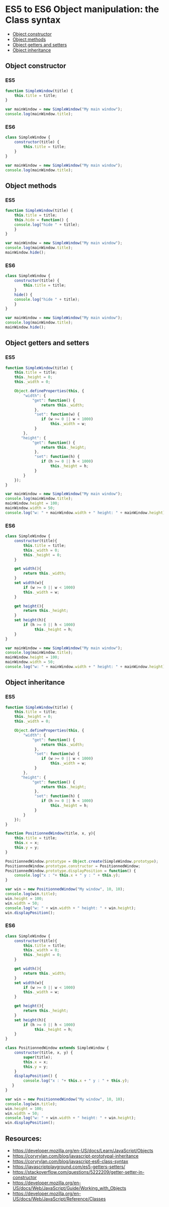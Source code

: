 # ES5 to ES6 Object manipulation: the Class syntax

* [Object constructor](#object-constructor)
* [Object methods](#object-methods)
* [Object getters and setters](#object-getters-and-setters)
* [Object inheritance](#object-inheritance)

## Object constructor

### ES5

```javascript
function SimpleWindow(title) {
    this.title = title;
}

var mainWindow = new SimpleWindow("My main window");
console.log(mainWindow.title);
```

### ES6

```javascript
class SimpleWindow {
    constructor(title) {
        this.title = title;
    }
}

var mainWindow = new SimpleWindow("My main window");
console.log(mainWindow.title);
```

## Object methods

### ES5

```javascript
function SimpleWindow(title) {
    this.title = title;
    this.hide = function() {
	console.log("hide " + title);
    }
}

var mainWindow = new SimpleWindow("My main window");
console.log(mainWindow.title);
mainWindow.hide();
```

### ES6

```javascript
class SimpleWindow {
    constructor(title) {
        this.title = title;
    }
    hide() {
	console.log("hide " + title);
    }
}

var mainWindow = new SimpleWindow("My main window");
console.log(mainWindow.title);
mainWindow.hide();
```

## Object getters and setters

### ES5

```javascript
function SimpleWindow(title) {
    this.title = title;
    this._height = 0;
    this._width = 0;

    Object.defineProperties(this, {
        "width": {
            "get": function() {
                return this._width;
             },
             "set": function(w) {
                if (w >= 0 || w < 1000)
	                this._width = w;
             }
        },
       "height": {
            "get": function() {
                return this._height;
             },
             "set": function(h) {
                if (h >= 0 || h < 1000)
	                this._height = h;
             }
        }
    });
}

var mainWindow = new SimpleWindow("My main window");
console.log(mainWindow.title);
mainWindow.height = 100;
mainWindow.width = 50;
console.log("w: " + mainWindow.width + " height: " + mainWindow.height);
```

### ES6

```javascript
class SimpleWindow {
    constructor(title){
        this.title = title;
        this._width = 0;
        this._height = 0;
    }

    get width(){
        return this._width;
    }
    set width(w){
        if (w >= 0 || w < 1000)
	    this._width = w;
    }

    get height(){
        return this._height;
    }
    set height(h){
        if (h >= 0 || h < 1000)
             this._height = h;
    }
}

var mainWindow = new SimpleWindow("My main window");
console.log(mainWindow.title);
mainWindow.height = 100;
mainWindow.width = 50;
console.log("w: " + mainWindow.width + " height: " + mainWindow.height);
```

## Object inheritance

### ES5

```javascript
function SimpleWindow(title) {
    this.title = title;
    this._height = 0;
    this._width = 0;

    Object.defineProperties(this, {
        "width": {
            "get": function() {
                return this._width;
             },
             "set": function(w) {
                if (w >= 0 || w < 1000)
	                this._width = w;
             }
        },
       "height": {
            "get": function() {
                return this._height;
             },
             "set": function(h) {
                if (h >= 0 || h < 1000)
	                this._height = h;
             }
        }
    });
}

function PositionnedWindow(title, x, y){
    this.title = title;
    this.x = x;
    this.y = y;
}

PositionnedWindow.prototype = Object.create(SimpleWindow.prototype);
PositionnedWindow.prototype.constructor = PositionnedWindow;
PositionnedWindow.prototype.displayPosition = function() {
    console.log("x : "+ this.x + " y : " + this.y);
}

var win = new PositionnedWindow("My window", 10, 10);
console.log(win.title);
win.height = 100;
win.width = 50;
console.log("w: " + win.width + " height: " + win.height);
win.displayPosition();
```

### ES6

```javascript
class SimpleWindow {
    constructor(title){
        this.title = title;
        this._width = 0;
        this._height = 0;
    }

    get width(){
        return this._width;
    }
    set width(w){
        if (w >= 0 || w < 1000)
	    this._width = w;
    }

    get height(){
        return this._height;
    }
    set height(h){
        if (h >= 0 || h < 1000)
             this._height = h;
    }
}

class PositionnedWindow extends SimpleWindow {
    constructor(title, x, y) {
        super(title);
        this.x = x;
        this.y = y;
    }
    displayPosition() {
        console.log("x : "+ this.x + " y : " + this.y);
   }
}

var win = new PositionnedWindow("My window", 10, 10);
console.log(win.title);
win.height = 100;
win.width = 50;
console.log("w: " + win.width + " height: " + win.height);
win.displayPosition();
```

## Resources:

* https://developer.mozilla.org/en-US/docs/Learn/JavaScript/Objects
* https://coryrylan.com/blog/javascript-prototypal-inheritance
* https://coryrylan.com/blog/javascript-es6-class-syntax
* https://javascriptplayground.com/es5-getters-setters/
* https://stackoverflow.com/questions/5222209/getter-setter-in-constructor
* https://developer.mozilla.org/en-US/docs/Web/JavaScript/Guide/Working_with_Objects
* https://developer.mozilla.org/en-US/docs/Web/JavaScript/Reference/Classes
